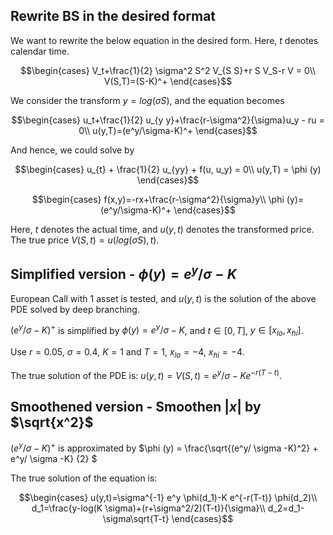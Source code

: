 ## Rewrite BS in the desired format

We want to rewrite the below equation in the desired form. Here, $t$ denotes calendar time. <br/>

$$\begin{cases}
V_t+\frac{1}{2} \sigma^2 S^2 V_{S S}+r S  V_S-r V = 0\\
V(S,T)=(S-K)^+
\end{cases}$$

We consider the transform $y=log(\sigma S)$, and the equation becomes 

$$\begin{cases}
u_t+\frac{1}{2} u_{y y}+\frac{r-\sigma^2}{\sigma}u_y - ru = 0\\
u(y,T)=(e^y/\sigma-K)^+
\end{cases}$$

And hence, we could solve by

$$\begin{cases}
u_{t} + \frac{1}{2} u_{yy} + f(u, u_y) = 0\\
u(y,T) = \phi (y)
\end{cases}$$

$$\begin{cases}
f(x,y)=-rx+\frac{r-\sigma^2}{\sigma}y\\
\phi (y)=(e^y/\sigma-K)^+
\end{cases}$$

Here, $t$ denotes the actual time, and $u(y,t)$ denotes the transformed price. The true price $V(S,t) = u(log(\sigma S), t)$.


## Simplified version - $\phi (y)=e^y/ \sigma - K$

European Call with 1 asset is tested, and $u(y,t)$ is the solution of the above PDE solved by deep branching. <br/>

$(e^y/\sigma-K)^+$ is simplified by $\phi (y)=e^y/ \sigma - K$, 
and $t \in [0,T]$, $y \in [x_{lo},x_{hi}]$. <br/>

Use $r=0.05$, $\sigma=0.4$, $K=1$ and $T=1$, $x_{lo}=-4$, $x_{hi}=-4$.<br/>

The true solution of the PDE is: $u(y,t)=V(S,t)=e^y/\sigma - K e^{-r(T-t)}$.


## Smoothened version - Smoothen $|x|$ by $\sqrt{x^2}$

$(e^y/\sigma-K)^+$ is approximated by 
$\phi (y) = \frac{\sqrt{(e^y/ \sigma -K)^2} + e^y/ \sigma -K} {2} $

The true solution of the equation is: <br/>

$$\begin{cases}
u(y,t)=\sigma^{-1} e^y \phi(d_1)-K e^{-r(T-t)} \phi(d_2)\\
d_1=\frac{y-log(K \sigma)+(r+\sigma^2/2)(T-t)}{\sigma}\\
d_2=d_1-\sigma\sqrt{T-t}
\end{cases}$$



